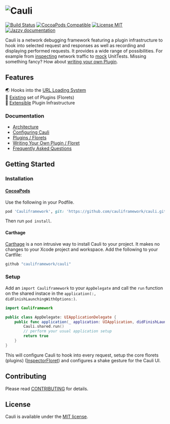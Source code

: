 # ![Cauli](https://cauli.works/logo.png)

[![Build Status](https://travis-ci.org/cauliframework/cauli.svg?branch=develop)](https://travis-ci.org/cauliframework/cauli)
[![CocoaPods Compatible](https://img.shields.io/cocoapods/v/Cauli.svg?style=flat-square)](https://cocoapods.org/pods/Cauli)
[![License MIT](https://img.shields.io/badge/license-MIT-blue.svg?style=flat-square)](https://github.com/cauliframework/cauli/blob/develop/LICENSE)
[![Jazzy documentation](https://cauli.works/docs/badge.svg)](https://cauli.works/docs/)

Cauli is a network debugging framework featuring a plugin infrastructure to hook into selected request and responses as well as recording and displaying performed requests. It provides a wide range of possibilities. For example from [inspecting](https://cauli.works/docs/florets.html#InspectorFloret) network traffic to [mock](https://cauli.works/docs/florets.html#MockFloret) UnitTests. Missing something fancy? How about [writing your own Plugin](https://cauli.works/docs/writing-your-own-plugin.html).

## Features

🌏 Hooks into the [URL Loading System](https://cauli.works/docs/frequently-asked-questions.html)  
🧩 [Existing](https://cauli.works/docs/florets.html) set of Plugins (Florets)  
🔧 [Extensible](https://cauli.works/docs/writing-your-own-plugin.html) Plugin Infrastructure

### Documentation

* [Architecture](https://cauli.works/docs/architecture.html)
* [Configuring Cauli](https://cauli.works/docs/configuring-cauli.html)
* [Plugins / Florets](https://cauli.works/docs/florets.html)
* [Writing Your Own Plugin / Floret](https://cauli.works/docs/writing-your-own-plugin.html)
* [Frequently Asked Questions](https://cauli.works/docs/frequently-asked-questions.html)

## Getting Started

### Installation
#### [CocoaPods](https://cocoapods.org)

Use the following in your Podfile.

```ruby
pod 'Cauliframework', git: 'https://github.com/cauliframework/cauli.git', branch: 'develop'
```

Then run `pod install`.

#### Carthage

[Carthage](https://github.com/Carthage/Carthage) is a non intrusive way to install Cauli to your project. It makes no changes to your Xcode project and workspace. Add the following to your Cartfile:

```swift
github "cauliframework/cauli"
```

### Setup

Add an `import Cauliframework` to your `AppDelegate` and call the `run` function on the shared instace in the `application(:, didFinishLaunchingWithOptions:)`.

```swift
import Cauliframework

public class AppDelegate: UIApplicationDelegate {
    public func application(_ application: UIApplication, didFinishLaunchingWithOptions launchOptions: [UIApplicationLaunchOptionsKey: Any]?) -> Bool {
        Cauli.shared.run()
        // perform your usual application setup
        return true
    }
}
```

This will configure Cauli to hook into every request, setup the core florets (plugins) ([InspectorFloret](https://cauli.works/docs/Classes/InspectorFloret.html)) and configures a shake gesture for the Cauli UI.

## Contributing
Please read [CONTRIBUTING](CONTRIBUTING.md) for details.

## License
Cauli is available under the [MIT license](LICENSE).
